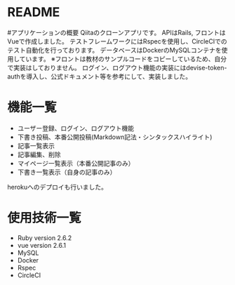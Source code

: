 # README

#アプリケーションの概要
Qiitaのクローンアプリです。
APIはRails, フロントはVueで作成しました。
テストフレームワークにはRspecを使用し、CircleCIでのテスト自動化を行っております。
データベースはDockerのMySQLコンテナを使用しています。
※フロントは教材のサンプルコードをコピーしているため、自分で実装はしておりません。
ログイン、ログアウト機能の実装にはdevise-token-authを導入し、公式ドキュメント等を参考にして、実装しました。

# 機能一覧
- ユーザー登録、ログイン、ログアウト機能
- 下書き投稿、本番公開投稿(Markdown記法・シンタックスハイライト)
- 記事一覧表示
- 記事編集、削除
- マイページ一覧表示（本番公開記事のみ）
- 下書き一覧表示（自身の記事のみ）


herokuへのデプロイも行いました。
# 使用技術一覧
- Ruby version 2.6.2
- vue version 2.6.1
- MySQL
- Docker
- Rspec
- CircleCI
